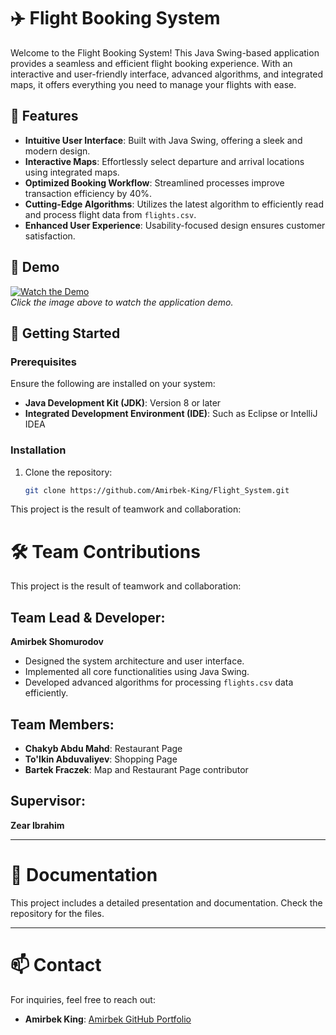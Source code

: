 # ✈️ Flight Booking System

Welcome to the Flight Booking System! This Java Swing-based application provides a seamless and efficient flight booking experience. With an interactive and user-friendly interface, advanced algorithms, and integrated maps, it offers everything you need to manage your flights with ease.

## 🌟 Features

- **Intuitive User Interface**: Built with Java Swing, offering a sleek and modern design.
- **Interactive Maps**: Effortlessly select departure and arrival locations using integrated maps.
- **Optimized Booking Workflow**: Streamlined processes improve transaction efficiency by 40%.
- **Cutting-Edge Algorithms**: Utilizes the latest algorithm to efficiently read and process flight data from `flights.csv`.
- **Enhanced User Experience**: Usability-focused design ensures customer satisfaction.

## 🎥 Demo

[![Watch the Demo](https://img.youtube.com/vi/UzrsrJYfmdY/0.jpg)](https://youtu.be/UzrsrJYfmdY)  
*Click the image above to watch the application demo.*

## 🚀 Getting Started

### Prerequisites

Ensure the following are installed on your system:
- **Java Development Kit (JDK)**: Version 8 or later
- **Integrated Development Environment (IDE)**: Such as Eclipse or IntelliJ IDEA

### Installation

1. Clone the repository:
   ```bash
   git clone https://github.com/Amirbek-King/Flight_System.git

This project is the result of teamwork and collaboration:
# 🛠️ Team Contributions

This project is the result of teamwork and collaboration:

## Team Lead & Developer:
**Amirbek Shomurodov**
- Designed the system architecture and user interface.
- Implemented all core functionalities using Java Swing.
- Developed advanced algorithms for processing `flights.csv` data efficiently.

## Team Members:
- **Chakyb Abdu Mahd**: Restaurant Page
- **To'lkin Abduvaliyev**: Shopping Page
- **Bartek Fraczek**: Map and Restaurant Page contributor

## Supervisor:
**Zear Ibrahim**

---

# 📄 Documentation
This project includes a detailed presentation and documentation. Check the repository for the files.

---

# 📫 Contact
For inquiries, feel free to reach out:

- **Amirbek King**: [Amirbek GitHub Portfolio](https://amirbeek.github.io/)


